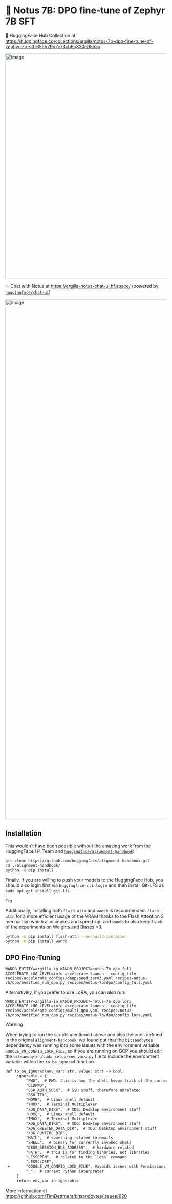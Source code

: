 # 💨 Notus 7B: DPO fine-tune of Zephyr 7B SFT

🤗 HuggingFace Hub Collection at https://huggingface.co/collections/argilla/notus-7b-dpo-fine-tune-of-zephyr-7b-sft-655529d7c73cb6c830e9555a

<img width="702" alt="image" src="https://github.com/argilla-io/notus-7b-dpo/assets/36760800/49bddbd2-ecfc-46d6-8d1d-1cb760dfe08b">

💥 Chat with Notus at https://argilla-notus-chat-ui.hf.space/ (powered by [`huggingface/chat-ui`](https://github.com/huggingface/chat-ui))

<img width="1624" alt="image" src="https://github.com/argilla-io/notus-7b-dpo/assets/36760800/a950f7f2-74ea-4873-a314-3afd1d4d7ac8">

## Installation

This wouldn't have been possible without the amazing work from the HuggingFace H4 Team and [`huggingface/alignment-handbook`](https://github.com/huggingface/alignment-handbook)!

```bash
git clone https://github.com/huggingface/alignment-handbook.git
cd ./alignment-handbook/
python -m pip install .
```

Finally, if you are willing to push your models to the HuggingFace Hub, you should also login first via
`huggingface-cli login` and then install Git-LFS as `sudo apt-get install git-lfs`.

> [!TIP]
> Additionally, installing both `flash-attn` and `wandb` is recommended. `flash-attn` for a more
> efficient usage of the VRAM thanks to the Flash Attention 2 mechanism which also implies and speed-up; and
> `wandb` to also keep track of the experiments on Weights and Biases <3.
> ```bash
> python -m pip install flash-attn --no-build-isolation
> python -m pip install wandb
> ```

## DPO Fine-Tuning

```shell
WANDB_ENTITY=argilla-io WANDB_PROJECT=notus-7b-dpo-full ACCELERATE_LOG_LEVEL=info accelerate launch --config_file recipes/accelerate_configs/deepspeed_zero3.yaml recipes/notus-7b/dpo/modified_run_dpo.py recipes/notus-7b/dpo/config_full.yaml
```

Alternatively, if you prefer to use LoRA, you can also run:

```shell
WANDB_ENTITY=argilla-io WANDB_PROJECT=notus-7b-dpo-lora ACCELERATE_LOG_LEVEL=info accelerate launch --config_file recipes/accelerate_configs/multi_gpu.yaml recipes/notus-7b/dpo/modified_run_dpo.py recipes/notus-7b/dpo/config_lora.yaml 
```

> [!WARNING]
> When trying to run the scripts mentioned above and also the ones defined in the original `alignment-handbook`, we found out that the `bitsandbytes` dependency was running into some issues with the environment variable `GOOGLE_VM_CONFIG_LOCK_FILE`, so if you are running on GCP you should edit the `bitsandbytes/cuda_setup/env_vars.py` file to include the environment variable within the `to_be_ignored` function.
> ```diff
> def to_be_ignored(env_var: str, value: str) -> bool:
>      ignorable = {
>          "PWD",  # PWD: this is how the shell keeps track of the current working dir
>          "OLDPWD",
>          "SSH_AUTH_SOCK",  # SSH stuff, therefore unrelated
>          "SSH_TTY",
>          "HOME",  # Linux shell default
>          "TMUX",  # Terminal Multiplexer
>          "XDG_DATA_DIRS",  # XDG: Desktop environment stuff
>          "HOME",  # Linux shell default
>          "TMUX",  # Terminal Multiplexer
>          "XDG_DATA_DIRS",  # XDG: Desktop environment stuff
>          "XDG_GREETER_DATA_DIR",  # XDG: Desktop environment stuff
>          "XDG_RUNTIME_DIR",
>          "MAIL",  # something related to emails
>          "SHELL",  # binary for currently invoked shell
>          "DBUS_SESSION_BUS_ADDRESS",  # hardware related
>          "PATH",  # this is for finding binaries, not libraries
>          "LESSOPEN",  # related to the `less` command
>          "LESSCLOSE",
>  +       "GOOGLE_VM_CONFIG_LOCK_FILE", #avoids issues with Permissions on GCP, covered in- https://github.com/TimDettmers/bitsandbytes/issues/620#issuecomment-1666014197
>          "_",  # current Python interpreter
>      }
>      return env_var in ignorable
> ```
> More information at https://github.com/TimDettmers/bitsandbytes/issues/620
